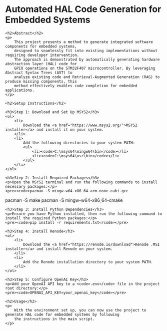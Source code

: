 <!DOCTYPE html>
<html lang="en">
<head>
    <meta charset="UTF-8">
    <title>Automated HAL Code Generation for Embedded Systems</title>
</head>
<body>
    <h1>Automated HAL Code Generation for Embedded Systems</h1>

    <h2>Abstract</h2>
    <p>
        This project presents a method to generate integrated software components for embedded systems,
        designed to seamlessly fit into existing implementations without requiring developer intervention.
        The approach is demonstrated by automatically generating hardware abstraction layer (HAL) code for
        GPIO operations on the STM32F407 microcontroller. By leveraging Abstract Syntax Trees (AST) to
        analyze existing code and Retrieval-Augmented Generation (RAG) to produce missing components, this
        method effectively enables code completion for embedded applications.
    </p>

    <h2>Setup Instructions</h2>

    <h3>Step 1: Download and Set Up MSYS2</h3>
    <ol>
        <li>
            Download the <a href="https://www.msys2.org/">MSYS2 installer</a> and install it on your system.
        </li>
        <li>
            Add the following directories to your system PATH:
            <ul>
                <li><code>C:\msys64\mingw64\bin</code></li>
                <li><code>C:\msys64\usr\bin</code></li>
            </ul>
        </li>
    </ol>

    <h3>Step 2: Install Required Packages</h3>
    <p>Open the MSYS2 terminal and run the following commands to install necessary packages:</p>
    <pre><code>pacman -S mingw-w64-x86_64-arm-none-eabi-gcc
pacman -S make
pacman -S mingw-w64-x86_64-cmake</code></pre>

    <h3>Step 3: Install Python Dependencies</h3>
    <p>Ensure you have Python installed, then run the following command to install the required Python packages:</p>
    <pre><code>pip install -r requirements.txt</code></pre>

    <h3>Step 4: Install Renode</h3>
    <ol>
        <li>
            Download the <a href="https://renode.io/download">Renode .MSI installer</a> and install Renode on your system.
        </li>
        <li>
            Add the Renode installation directory to your system PATH.
        </li>
    </ol>

    <h3>Step 5: Configure OpenAI Key</h3>
    <p>Add your OpenAI API key to a <code>.env</code> file in the project root directory:</p>
    <pre><code>OPENAI_API_KEY=your_openai_key</code></pre>

    <h2>Usage</h2>
    <p>
        With the environment set up, you can now use the project to generate HAL code for embedded systems by following
        the instructions in the main script.
    </p>
</body>
</html>
